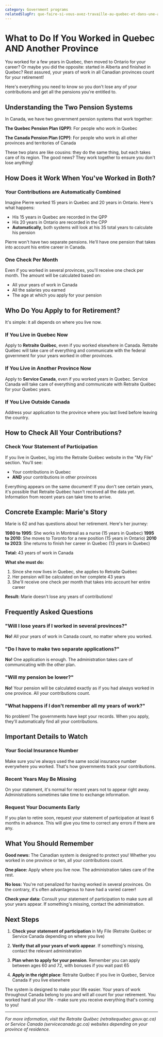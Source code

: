 ```yaml
---
category: Government programs
relatedSlugFr: que-faire-si-vous-avez-travaille-au-quebec-et-dans-une-autre-province
---
```

# What to Do If You Worked in Quebec AND Another Province

You worked for a few years in Quebec, then moved to Ontario for your career? Or maybe you did the opposite: started in Alberta and finished in Quebec? Rest assured, your years of work in all Canadian provinces count for your retirement!

Here's everything you need to know so you don't lose any of your contributions and get all the pensions you're entitled to.

## Understanding the Two Pension Systems

In Canada, we have two government pension systems that work together:

**The Quebec Pension Plan (QPP)**: For people who work in Quebec

**The Canada Pension Plan (CPP)**: For people who work in all other provinces and territories of Canada

These two plans are like cousins: they do the same thing, but each takes care of its region. The good news? They work together to ensure you don't lose anything!

## How Does it Work When You've Worked in Both?

### Your Contributions are Automatically Combined

Imagine Pierre worked 15 years in Quebec and 20 years in Ontario. Here's what happens:

- His 15 years in Quebec are recorded in the QPP
- His 20 years in Ontario are recorded in the CPP
- **Automatically**, both systems will look at his 35 total years to calculate his pension

Pierre won't have two separate pensions. He'll have one pension that takes into account his entire career in Canada.

### One Check Per Month

Even if you worked in several provinces, you'll receive one check per month. The amount will be calculated based on:
- All your years of work in Canada
- All the salaries you earned
- The age at which you apply for your pension

## Who Do You Apply to for Retirement?

It's simple: it all depends on where you live now.

### If You Live in Quebec Now
Apply to **Retraite Québec**, even if you worked elsewhere in Canada. Retraite Québec will take care of everything and communicate with the federal government for your years worked in other provinces.

### If You Live in Another Province Now
Apply to **Service Canada**, even if you worked years in Quebec. Service Canada will take care of everything and communicate with Retraite Québec for your Quebec years.

### If You Live Outside Canada
Address your application to the province where you last lived before leaving the country.

## How to Check All Your Contributions?

### Check Your Statement of Participation

If you live in Quebec, log into the Retraite Québec website in the "My File" section. You'll see:
- Your contributions in Quebec
- **AND** your contributions in other provinces

Everything appears on the same document! If you don't see certain years, it's possible that Retraite Québec hasn't received all the data yet. Information from recent years can take time to arrive.

## Concrete Example: Marie's Story

Marie is 62 and has questions about her retirement. Here's her journey:

**1980 to 1995**: She works in Montreal as a nurse (15 years in Quebec)
**1995 to 2010**: She moves to Toronto for a new position (15 years in Ontario)
**2010 to 2023**: She returns to finish her career in Quebec (13 years in Quebec)

**Total:** 43 years of work in Canada

**What she must do:**
1. Since she now lives in Quebec, she applies to Retraite Québec
2. Her pension will be calculated on her complete 43 years
3. She'll receive one check per month that takes into account her entire career

**Result:** Marie doesn't lose any years of contributions!

## Frequently Asked Questions

### "Will I lose years if I worked in several provinces?"
**No!** All your years of work in Canada count, no matter where you worked.

### "Do I have to make two separate applications?"
**No!** One application is enough. The administration takes care of communicating with the other plan.

### "Will my pension be lower?"
**No!** Your pension will be calculated exactly as if you had always worked in one province. All your contributions count.

### "What happens if I don't remember all my years of work?"
No problem! The governments have kept your records. When you apply, they'll automatically find all your contributions.

## Important Details to Watch

### Your Social Insurance Number
Make sure you've always used the same social insurance number everywhere you worked. That's how governments track your contributions.

### Recent Years May Be Missing
On your statement, it's normal for recent years not to appear right away. Administrations sometimes take time to exchange information.

### Request Your Documents Early
If you plan to retire soon, request your statement of participation at least 6 months in advance. This will give you time to correct any errors if there are any.

## What You Should Remember

**Good news:** The Canadian system is designed to protect you! Whether you worked in one province or ten, all your contributions count.

**One place:** Apply where you live now. The administration takes care of the rest.

**No loss:** You're not penalized for having worked in several provinces. On the contrary, it's often advantageous to have had a varied career!

**Check your data:** Consult your statement of participation to make sure all your years appear. If something's missing, contact the administration.

## Next Steps

1. **Check your statement of participation** in My File (Retraite Québec or Service Canada depending on where you live)

2. **Verify that all your years of work appear**. If something's missing, contact the relevant administration

3. **Plan when to apply for your pension**. Remember you can apply between ages 60 and 72, with bonuses if you wait past 65

4. **Apply in the right place**: Retraite Québec if you live in Quebec, Service Canada if you live elsewhere

The system is designed to make your life easier. Your years of work throughout Canada belong to you and will all count for your retirement. You worked hard all your life - make sure you receive everything that's coming to you!

---

*For more information, visit the Retraite Québec (retraitequebec.gouv.qc.ca) or Service Canada (servicecanada.gc.ca) websites depending on your province of residence.*

